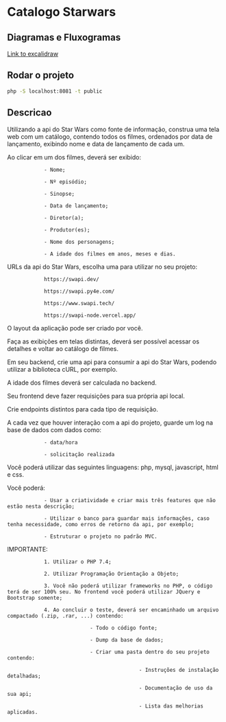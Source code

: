 # Catalogo Starwars

## Diagramas e Fluxogramas
[Link to excalidraw](https://excalidraw.com/#room=7467338f775316b1f4c4,WP3A_TXNdSkw-dIMbXLSuw)

## Rodar o projeto
```bash
php -S localhost:8081 -t public
```

## Descricao

Utilizando a api do Star Wars como fonte de informação, construa uma tela web com um catálogo, contendo todos os filmes, ordenados por data de lançamento, exibindo nome e data de lançamento de cada um.

 

Ao clicar em um dos filmes, deverá ser exibido:

                - Nome;

                - Nº episódio;

                - Sinopse;

                - Data de lançamento;

                - Diretor(a);

                - Produtor(es);

                - Nome dos personagens;

                - A idade dos filmes em anos, meses e dias.

 

URLs da api do Star Wars, escolha uma para utilizar no seu projeto:

                https://swapi.dev/

                https://swapi.py4e.com/

                https://www.swapi.tech/

                https://swapi-node.vercel.app/

 

O layout da aplicação pode ser criado por você.

Faça as exibições em telas distintas, deverá ser possível acessar os detalhes e voltar ao catálogo de filmes.

Em seu backend, crie uma api para consumir a api do Star Wars, podendo utilizar a biblioteca cURL, por exemplo.

A idade dos filmes deverá ser calculada no backend.

Seu frontend deve fazer requisições para sua própria api local.

Crie endpoints distintos para cada tipo de requisição.

A cada vez que houver interação com a api do projeto, guarde um log na base de dados com dados como:

                - data/hora

                - solicitação realizada

 

Você poderá utilizar das seguintes linguagens: php, mysql, javascript, html e css.

 

Você poderá:

                - Usar a criatividade e criar mais três features que não estão nesta descrição;

                - Utilizar o banco para guardar mais informações, caso tenha necessidade, como erros de retorno da api, por exemplo;

                - Estruturar o projeto no padrão MVC.

 

 

IMPORTANTE:

                1. Utilizar o PHP 7.4;

                2. Utilizar Programação Orientação a Objeto;

                3. Você não poderá utilizar frameworks no PHP, o código terá de ser 100% seu. No frontend você poderá utilizar JQuery e Bootstrap somente;

                4. Ao concluir o teste, deverá ser encaminhado um arquivo compactado (.zip, .rar, ...) contendo:

                               - Todo o código fonte;

                               - Dump da base de dados;

                               - Criar uma pasta dentro do seu projeto contendo:

                                               - Instruções de instalação detalhadas;

                                               - Documentação de uso da sua api;

                                               - Lista das melhorias aplicadas.
